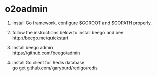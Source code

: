 # o2oadmin
1. Install Go framework. configure $GOROOT and $GOPATH properly.

2. follow the instructions below to install beego and bee  
 http://beego.me/quickstart

3. install beego admin  
 https://github.com/beego/admin

4. install Go client for Redis database  
 go get github.com/garyburd/redigo/redis
